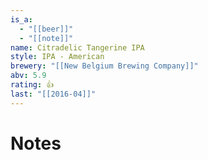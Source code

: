 ```yaml
---
is_a:
  - "[[beer]]"
  - "[[note]]"
name: Citradelic Tangerine IPA
style: IPA - American
brewery: "[[New Belgium Brewing Company]]"
abv: 5.9
rating: 👍
last: "[[2016-04]]"
---
```

# Notes

